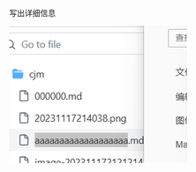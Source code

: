写出详细信息

![image-20231117215433877](https://raw.githubusercontent.com/mianmian11111/thefirst/main/cjm/image-20231117215433877.png)